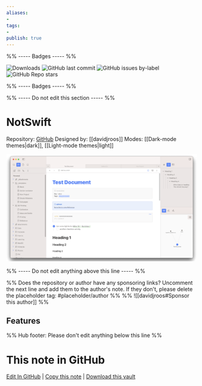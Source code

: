 ```yaml
---
aliases:
- 
tags: 
- 
publish: true
---
```


%% ----- Badges ----- %%

![Downloads](https://img.shields.io/badge/downloads-2930-573E7A?style=for-the-badge&logo=)
![GitHub last commit](https://img.shields.io/github/last-commit/davidjroos/obsidian-notswift?color=573E7A&label=last%20update&logo=github&style=for-the-badge)
![GitHub issues by-label](https://img.shields.io/github/issues/davidjroos/obsidian-notswift/help%20wanted?color=573E7A&logo=github&style=for-the-badge) 
![GitHub Repo stars](https://img.shields.io/github/stars/davidjroos/obsidian-notswift?color=573E7A&logo=github&style=for-the-badge)

%% ----- Badges ----- %%

%% ----- Do not edit this section ----- %%

# NotSwift

Repository: [GitHub](https://github.com/davidjroos/obsidian-notswift)
Designed by: [[davidjroos]]
Modes: [[Dark-mode themes|dark]], [[Light-mode themes|light]]



![screenshot](https://github.com/davidjroos/obsidian-notswift/raw/HEAD/screenie.png)

%% ----- Do not edit anything above this line ----- %% 

%% Does the repository or author have any sponsoring links? Uncomment the next line and add them to the author's note. If they don't, please delete the placeholder tag: #placeholder/author %%
%% ![[davidjroos#Sponsor this author]] %%


## Features



%% Hub footer: Please don't edit anything below this line %%

# This note in GitHub

<span class="git-footer">[Edit In GitHub](https://github.dev/obsidian-community/obsidian-hub/blob/main/02%20-%20Community%20Expansions/02.05%20All%20Community%20Expansions/Themes/NotSwift.md "git-hub-edit-note") | [Copy this note](https://raw.githubusercontent.com/obsidian-community/obsidian-hub/main/02%20-%20Community%20Expansions/02.05%20All%20Community%20Expansions/Themes/NotSwift.md "git-hub-copy-note") | [Download this vault](https://github.com/obsidian-community/obsidian-hub/archive/refs/heads/main.zip "git-hub-download-vault") </span>
